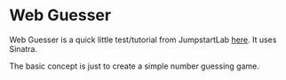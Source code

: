 # Web Guesser

Web Guesser is a quick little test/tutorial from JumpstartLab [here][tutorial]. It uses Sinatra.

The basic concept is just to create a simple number guessing game.

[tutorial]: http://tutorials.jumpstartlab.com/projects/web_guesser.html